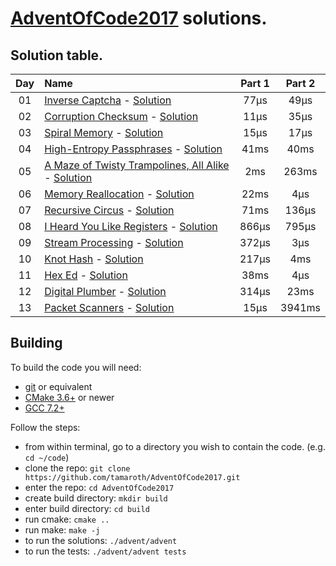 # [AdventOfCode2017](http://adventofcode.com/2017/) solutions.

## Solution table.

| Day | Name                                                                    | Part 1    | Part 2    |
|:---:|:------------------------------------------------------------------------|:---------:|:---------:|
| 01  | [Inverse Captcha][day01] - [Solution][day01sol]                         |      77µs |      49µs |
| 02  | [Corruption Checksum][day02] - [Solution][day02sol]                     |      11µs |      35µs |
| 03  | [Spiral Memory][day03] - [Solution][day03sol]                           |      15µs |      17µs |
| 04  | [High-Entropy Passphrases][day04] - [Solution][day04sol]                |      41ms |      40ms |
| 05  | [A Maze of Twisty Trampolines, All Alike][day05] - [Solution][day05sol] |       2ms |     263ms |
| 06  | [Memory Reallocation][day06] - [Solution][day06sol]                     |      22ms |       4µs |
| 07  | [Recursive Circus][day07] - [Solution][day07sol]                        |      71ms |     136µs |
| 08  | [I Heard You Like Registers][day08] - [Solution][day08sol]              |     866µs |     795µs |
| 09  | [Stream Processing][day09] - [Solution][day09sol]                       |     372µs |       3µs |
| 10  | [Knot Hash][day10] - [Solution][day10sol]                               |     217µs |       4ms |
| 11  | [Hex Ed][day11] - [Solution][day11sol]                                  |      38ms |       4µs |
| 12  | [Digital Plumber][day12] - [Solution][day12sol]                         |     314µs |      23ms |
| 13  | [Packet Scanners][day13] - [Solution][day13sol]                         |      15µs |    3941ms |

[day01]: https://adventofcode.com/2017/day/1
[day01sol]: ./advent/days/01/inverse_captcha.cc#L72
[day02]: https://adventofcode.com/2017/day/2
[day02sol]: ./advent/days/02/corruption_checksum.cc#L88
[day03]: http://adventofcode.com/2017/day/3
[day03sol]: ./advent/days/03/spiral_memory.cc#L76
[day04]: http://adventofcode.com/2017/day/4
[day04sol]: ./advent/days/03/high_entropy_passphrases.cc#L69
[day05]: http://adventofcode.com/2017/day/5
[day05sol]: ./advent/days/05/maze.cc#L54
[day06]: http://adventofcode.com/2017/day/6
[day06sol]: ./advent/days/05/memory_reallocation.cc#L72
[day07]: http://adventofcode.com/2017/day/7
[day07sol]: ./advent/days/07/recursive_circus.cc#L64
[day08]: http://adventofcode.com/2017/day/8
[day08sol]: ./advent/days/08/registers.cc#L47
[day09]: http://adventofcode.com/2017/day/9
[day09sol]: ./advent/days/09/stream_processing.cc#L51
[day10]: http://adventofcode.com/2017/day/10
[day10sol]: ./advent/days/10/knot_hash.cc#L126
[day11]: http://adventofcode.com/2017/day/11
[day11sol]: ./advent/days/11/hex_ed.cc#L43
[day12]: http://adventofcode.com/2017/day/12
[day12sol]: ./advent/days/12/digital_plumber.cc#L47
[day13]: http://adventofcode.com/2017/day/13
[day13sol]: ./advent/days/13/packet_scanners.cc#L48

## Building
To build the code you will need:
 * [git](https://git-scm.com) or equivalent
 * [CMake 3.6+](https://cmake.org) or newer
 * [GCC 7.2+](https://gcc.gnu.org/gcc-7/)

Follow the steps:
 * from within terminal, go to a directory you wish to contain the code. (e.g. `cd ~/code`)
 * clone the repo: `git clone https://github.com/tamaroth/AdventOfCode2017.git`
 * enter the repo: `cd AdventOfCode2017`
 * create build directory: `mkdir build`
 * enter build directory: `cd build`
 * run cmake: `cmake ..`
 * run make: `make -j`
 * to run the solutions: `./advent/advent`
 * to run the tests: `./advent/advent tests`
